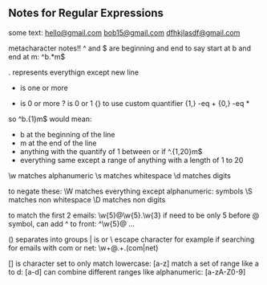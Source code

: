 ## Notes for Regular Expressions

some text:
hello@gmail.com
bob15@gmail.com
dfhkjlasdf@gmail.com

metacharacter notes!!
^ and $ are beginning and end
to say start at b and end at m: ^b.*m$

. represents everythign except new line

+ is one or more
* is 0 or more
? is 0 or 1
{} to use custom quantifier
{1,} -eq +
{0,} -eq *

so ^b.{1}m$ would mean:
- b at the beginning of the line
- m at the end of the line
- anything with the quantify of 1 between
or if ^.{1,20}m$
- everything same except a range of anything with a length of 1 to 20

\w matches alphanumeric
\s matches whitespace
\d matches digits

to negate these:
\W matches everything except alphanumeric: symbols
\S matches non whitespace
\D matches non digits

to match the first 2 emails: \w{5}@\w{5}.\w{3}
if need to be only 5 before @ symbol, can add ^ to front: ^\w{5}@ ...

() separates into groups
| is or
\ escape character
for example if searching for emails with com or net: \w+@.+\.(com|net)


[] is character set
to only match lowercase: [a-z]
match a set of range like a to d: [a-d]
can combine different ranges like alphanumeric: [a-zA-Z0-9]


